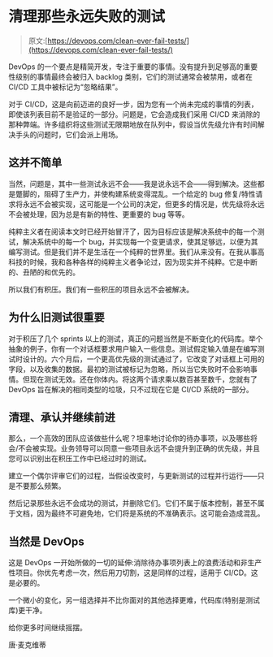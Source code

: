 # 清理那些永远失败的测试

> 原文:[https://devops.com/clean-ever-fail-tests/](https://devops.com/clean-ever-fail-tests/)

DevOps 的一个要点是精简开发，专注于重要的事情。没有提升到足够高的重要性级别的事情最终会被归入 backlog 类别，它们的测试通常会被禁用，或者在 CI/CD 工具中被标记为“忽略结果”。

对于 CI/CD，这是向前迈进的良好一步，因为您有一个尚未完成的事情的列表，即使该列表目前不是验证的一部分。问题是，它会造成我们采用 CI/CD 来消除的那种弊端。许多组织将这些测试无限期地放在队列中，假设当优先级允许有时间解决手头的问题时，它们会派上用场。

## 这并不简单

当然，问题是，其中一些测试永远不会——我是说永远不会——得到解决。这些都是蹩脚的，阻碍了生产力，并使构建系统变得混乱。一个给定的 bug 修复/特性请求将永远不会被实现，这可能是一个公司的决定，但更多的情况是，优先级将永远不会被处理，因为总是有新的特性、更重要的 bug 等等。

纯粹主义者在阅读本文时已经开始冒汗了，因为目标应该是解决系统中的每一个测试，解决系统中的每一个 bug，并实现每一个变更请求，使其足够远，以便为其编写测试。但是我们并不是生活在一个纯粹的世界里。我们从来没有。在我从事高科技的时候，我和各种各样的纯粹主义者争论过，因为现实并不纯粹。它是中断的、丑陋的和优先的。

所以我们有积压。我们有一些积压的项目永远不会被解决。

## 为什么旧测试很重要

对于积压了几个 sprints 以上的测试，真正的问题当然是不断变化的代码库。举个抽象的例子，你有一个对话框要求用户输入一些信息。测试假定输入值是在编写测试时设计的。六个月后，一个更高优先级的测试通过了，它改变了对话框上可用的字段，以及收集的数据。最初的测试被标记为忽略，所以当它失败时不会影响事情。但现在测试无效。还在你体内。将这两个请求乘以数百甚至数千，您就有了 DevOps 旨在解决的相同类型的垃圾，只不过现在它是 CI/CD 系统的一部分。

## 清理、承认并继续前进

那么，一个高效的团队应该做些什么呢？坦率地讨论你的待办事项，以及哪些将会/不会被实现。业务领导可以同意一些项目永远不会提升到正确的优先级，并且您可以识别出在积压工作中已经过时的测试。

建立一个偶尔评审它们的过程，当假设改变时，与更新测试的过程并行运行——只是不要那么频繁。

然后记录那些永远不会成功的测试，并删除它们。它们不属于版本控制，甚至不属于文档，因为最终不可避免地，它们将是系统的不准确表示。这可能会造成混乱。

## 当然是 DevOps

这是 DevOps 一开始所做的一切的延伸:消除待办事项列表上的浪费活动和非生产性项目。你优先考虑一次，然后用刀切割，这是同样的过程，适用于 CI/CD。这是必要的。

一个微小的变化，另一组选择并不比你面对的其他选择更难，代码库(特别是测试库)更干净。

给你更多时间继续摇摆。

唐·麦克维蒂